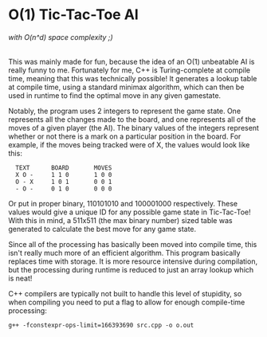  # O(1) Tic-Tac-Toe AI
  ###### with O(n^d) space complexity ;)
  
  This was mainly made for fun, because the idea of an O(1) unbeatable AI is really funny to me. Fortunately for me, C++ is Turing-complete at compile time, meaning that this was technically possible! It generates a lookup table at compile time, using a standard minimax algorithm, which can then be used in runtime to find the optimal move in any given gamestate.
  
  Notably, the program uses 2 integers to represent the game state. One represents all the changes made to the board, and one represents all of the moves of a given player (the AI). The binary values of the integers represent whether or not there is a mark on a particular position in the board. For example, if the moves being tracked were of X, the values would look like this:
  
	  TEXT	    BOARD       MOVES
	  X O -     1 1 0       1 0 0
	  O - X     1 0 1       0 0 1
	  - O -     0 1 0       0 0 0
	  
Or put in proper binary, 110101010 and 100001000 respectively. These values would give a unique ID for any possible game state in Tic-Tac-Toe! With this in mind, a 511x511 (the max binary number) sized table was generated to calculate the best move for any game state. 

Since all of the processing has basically been moved into compile time, this isn't really much more of an efficient algorithm. This program basically replaces time with storage. It is more resource intensive during compilation, but the processing during runtime is reduced to just an array lookup which is neat!

C++ compilers are typically not built to handle this level of stupidity, so when compiling you need to put a flag to allow for enough compile-time processing:

	g++ -fconstexpr-ops-limit=166393690 src.cpp -o o.out
